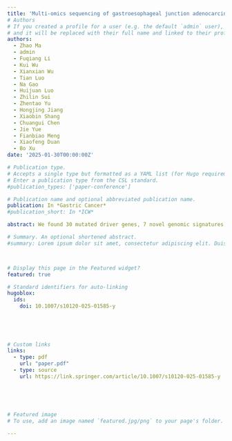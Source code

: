```yaml
---
title: 'Multi-omics sequencing of gastroesophageal junction adenocarcinoma reveals prognosis-relevant key factors and a novel immunogenomic classification'
# Authors
# If you created a profile for a user (e.g. the default `admin` user), write the username (folder name) here
# and it will be replaced with their full name and linked to their profile.
authors:
  - Zhao Ma
  - admin
  - Fuqiang Li
  - Kui Wu
  - Xianxian Wu
  - Tian Luo
  - Na Gao
  - Huijuan Luo
  - Zhilin Sui
  - Zhentao Yu
  - Hongjing Jiang
  - Xiaobin Shang
  - Chuangui Chen
  - Jie Yue
  - Fianbiao Meng
  - Xiaofeng Duan
  - Bo Xu
date: '2025-01-30T00:00:00Z'

# Publication type.
# Accepts a single type but formatted as a YAML list (for Hugo requirements).
# Enter a publication type from the CSL standard.
#publication_types: ['paper-conference']

# Publication name and optional abbreviated publication name.
publication: In *Gastric Cancer*
#publication_short: In *ICW*

abstract: We found 30 mutated driver genes, 7 novel genomic signatures, 3 copy-number variations, and 2 V-J gene usages related to prognosis that were not identified in previous study. A high frequency of COSMIC-SBS-384-1 and De novo-SV-32-A was associated with more neoantigen generation and a better survival. Using 19 molecular features, we identified three immune-related subtypes (immune inflamed, intermediate, and deserted) with discrete profiles of genomic signatures, immune status, and clinical outcome. The immune deserted subtype (27.2%) was characterized by an earlier KRAS mutation, worse immune reaction, and prognosis than the other two subtypes. The immune inflamed subtypes exhibited the highest levels of neoantigens, TCR/pMHC-binding strength, CD8 + T-cell infiltration, IFN-α/γ response pathways, and survival rate.

# Summary. An optional shortened abstract.
#summary: Lorem ipsum dolor sit amet, consectetur adipiscing elit. Duis posuere tellus ac convallis placerat. Proin tincidunt magna sed ex sollicitudin condimentum.



# Display this page in the Featured widget?
featured: true

# Standard identifiers for auto-linking
hugoblox:
  ids:
    doi: 10.1007/s10120-025-01585-y
        
        
        
             

# Custom links
links:
  - type: pdf
    url: "paper.pdf"
  - type: source
    url: https://link.springer.com/article/10.1007/s10120-025-01585-y
        
        
        
        

# Featured image
# To use, add an image named `featured.jpg/png` to your page's folder.

---
```



